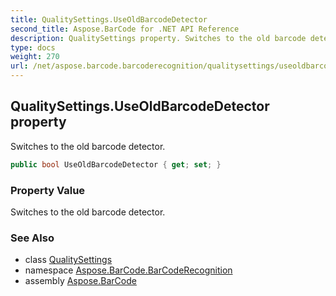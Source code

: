 ```yaml
---
title: QualitySettings.UseOldBarcodeDetector
second_title: Aspose.BarCode for .NET API Reference
description: QualitySettings property. Switches to the old barcode detector
type: docs
weight: 270
url: /net/aspose.barcode.barcoderecognition/qualitysettings/useoldbarcodedetector/
---
```

## QualitySettings.UseOldBarcodeDetector property

Switches to the old barcode detector.

```csharp
public bool UseOldBarcodeDetector { get; set; }
```

### Property Value

Switches to the old barcode detector.

### See Also

* class [QualitySettings](../)
* namespace [Aspose.BarCode.BarCodeRecognition](../../qualitysettings/)
* assembly [Aspose.BarCode](../../../)


